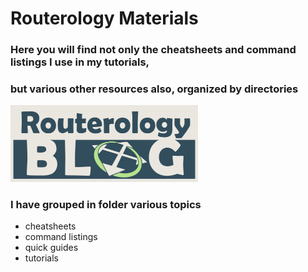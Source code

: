 # Routerology Materials

### Here you will find not only the cheatsheets and command listings I use in my tutorials, 
### but various other resources also, organized by directories

<img src="./img/routerology.png" width="300" />

### I have grouped in folder various topics

- cheatsheets
- command listings
- quick guides
- tutorials
